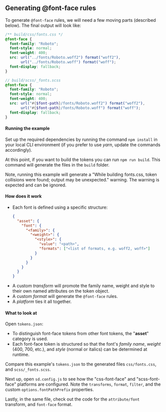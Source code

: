 ## Generating @font-face rules

To generate `@font-face` rules, we will need a few moving parts (described below). The final output will look like:

```css
/** build/css/fonts.css */
@font-face {
  font-family: "Roboto";
  font-style: normal;
  font-weight: 400;
  src: url("../fonts/Roboto.woff2") format("woff2"),
       url("../fonts/Roboto.woff") format("woff");
  font-display: fallback;
}
```

```scss
// build/scss/_fonts.scss
@font-face {
  font-family: "Roboto";
  font-style: normal;
  font-weight: 400;
  src: url("#{$font-path}/fonts/Roboto.woff2") format("woff2"),
       url("#{$font-path}/fonts/Roboto.woff") format("woff");
  font-display: fallback;
}
```

#### Running the example

Set up the required dependencies by running the command `npm install` in your local CLI environment (if you prefer to use _yarn_, update the commands accordingly).

At this point, if you want to build the tokens you can run `npm run build`. This command will generate the files in the `build` folder.

Note, running this example will generate a "While building fonts.css, token collisions were found; output may be unexpected." warning. The warning is expected and can be ignored.

#### How does it work

- Each font is defined using a specific structure:
  ```json
  {
    "asset": {
      "font": {
        "<family>": {
          "<weight>": {
            "<style>": {
              "value": "<path>",
              "formats": ["<list of formats, e.g. woff2, woff>"]
            }
          }
        }
      }
    }
  }
  ```
- A custom _transform_ will promote the family name, weight and style to their own named attributes on the token object.
- A custom _format_ will generate the `@font-face` rules.
- A _platform_ ties it all together.

#### What to look at

Open `tokens.json`:

- To distinguish font-face tokens from other font tokens, the "**asset**" category is used.
- Each font-face token is structured so that the font's _family name_, _weight_ (400, 700, etc.), and _style_ (normal or italics) can be determined at runtime.

Compare this example's `tokens.json` to the generated files `css/fonts.css`, and `scss/_fonts.scss`.

Next up, open `sd.config.js` to see how the "css-font-face" and "scss-font-face" platforms are configured. Note the `transforms`, `format`, `filter`, and the custom `options.fontPathPrefix` properties.

Lastly, in the same file, check out the code for the `attribute/font` transform, and `font-face` format.
